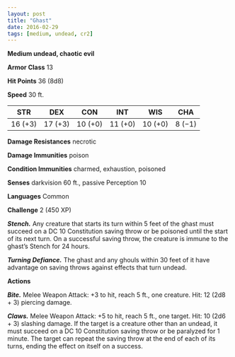 ```yaml
---
layout: post
title: "Ghast"
date: 2016-02-29
tags: [medium, undead, cr2]
---
```


**Medium undead, chaotic evil**

**Armor Class** 13

**Hit Points** 36 (8d8)

**Speed** 30 ft.

|   STR   |   DEX   |   CON   |   INT   |   WIS   |   CHA   |
|:-----:|:-----:|:-----:|:-----:|:-----:|:-----:|
| 16 (+3) | 17 (+3) | 10 (+0) | 11 (+0) | 10 (+0) | 8 (−1) |

**Damage Resistances** necrotic 

**Damage Immunities** poison 

**Condition Immunities** charmed, exhaustion, poisoned 

**Senses** darkvision 60 ft., passive Perception 10 

**Languages** Common 

**Challenge** 2 (450 XP)

***Stench.*** Any creature that starts its turn within 5 feet of the ghast must succeed on a DC 10 Constitution saving throw or be poisoned until the start of its next turn. On a successful saving throw, the creature is immune to the ghast’s Stench for 24 hours. 

***Turning Defiance.*** The ghast and any ghouls within 30 feet of it have advantage on saving throws against effects that turn undead. 

**Actions** 

***Bite.*** Melee Weapon Attack: +3 to hit, reach 5 ft., one creature. Hit: 12 (2d8 + 3) piercing damage. 

***Claws.*** Melee Weapon Attack: +5 to hit, reach 5 ft., one target. Hit: 10 (2d6 + 3) slashing damage. If the target is a creature other than an undead, it must succeed on a DC 10 Constitution saving throw or be paralyzed for 1 minute. The target can repeat the saving throw at the end of each of its turns, ending the effect on itself on a success.